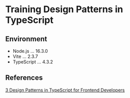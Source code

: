 # Training Design Patterns in TypeScript

## Environment

- Node.js ... 16.3.0
- Vite ... 2.3.7
- TypeScript ... 4.3.2

## References

[3 Design Patterns in TypeScript for Frontend Developers](https://blog.openreplay.com/3-design-patterns-in-typescript-for-frontend-developers)